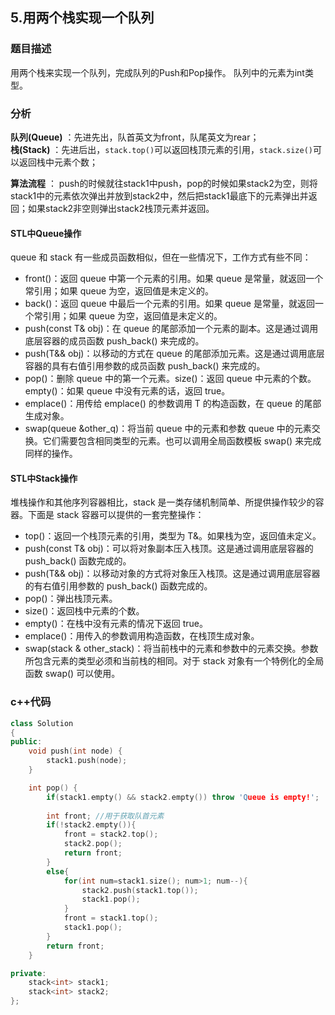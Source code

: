 ## 5.用两个栈实现一个队列
### 题目描述  
用两个栈来实现一个队列，完成队列的Push和Pop操作。 队列中的元素为int类型。   


### 分析
**队列(Queue)** ：先进先出，队首英文为front，队尾英文为rear；   
**栈(Stack)** ：先进后出，`stack.top()`可以返回栈顶元素的引用，`stack.size()`可以返回栈中元素个数；   

**算法流程** ：
push的时候就往stack1中push，pop的时候如果stack2为空，则将stack1中的元素依次弹出并放到stack2中，然后把stack1最底下的元素弹出并返回；如果stack2非空则弹出stack2栈顶元素并返回。    
#### STL中Queue操作  
queue 和 stack 有一些成员函数相似，但在一些情况下，工作方式有些不同：
- front()：返回 queue 中第一个元素的引用。如果 queue 是常量，就返回一个常引用；如果 queue 为空，返回值是未定义的。
- back()：返回 queue 中最后一个元素的引用。如果 queue 是常量，就返回一个常引用；如果 queue 为空，返回值是未定义的。
- push(const T& obj)：在 queue 的尾部添加一个元素的副本。这是通过调用底层容器的成员函数 push_back() 来完成的。
- push(T&& obj)：以移动的方式在 queue 的尾部添加元素。这是通过调用底层容器的具有右值引用参数的成员函数 push_back() 来完成的。
- pop()：删除 queue 中的第一个元素。size()：返回 queue 中元素的个数。empty()：如果 queue 中没有元素的话，返回 true。
- emplace()：用传给 emplace() 的参数调用 T 的构造函数，在 queue 的尾部生成对象。
- swap(queue<T> &other_q)：将当前 queue 中的元素和参数 queue 中的元素交换。它们需要包含相同类型的元素。也可以调用全局函数模板 swap() 来完成同样的操作。

#### STL中Stack操作  
堆栈操作和其他序列容器相比，stack 是一类存储机制简单、所提供操作较少的容器。下面是 stack 容器可以提供的一套完整操作：
- top()：返回一个栈顶元素的引用，类型为 T&。如果栈为空，返回值未定义。
- push(const T& obj)：可以将对象副本压入栈顶。这是通过调用底层容器的 push_back() 函数完成的。
- push(T&& obj)：以移动对象的方式将对象压入栈顶。这是通过调用底层容器的有右值引用参数的 push_back() 函数完成的。
- pop()：弹出栈顶元素。
- size()：返回栈中元素的个数。
- empty()：在栈中没有元素的情况下返回 true。
- emplace()：用传入的参数调用构造函数，在栈顶生成对象。
- swap(stack<T> & other_stack)：将当前栈中的元素和参数中的元素交换。参数所包含元素的类型必须和当前栈的相同。对于 stack 对象有一个特例化的全局函数 swap() 可以使用。


### c++代码
```c++
class Solution
{
public:
    void push(int node) {
        stack1.push(node);
    }

    int pop() {
        if(stack1.empty() && stack2.empty()) throw 'Queue is empty!';
        
        int front; //用于获取队首元素
        if(!stack2.empty()){
            front = stack2.top();
            stack2.pop();
            return front;
        }
        else{
            for(int num=stack1.size(); num>1; num--){
                stack2.push(stack1.top());
                stack1.pop();
            }
            front = stack1.top();
            stack1.pop();
        }
        return front;
    }

private:
    stack<int> stack1;
    stack<int> stack2;
};

```

